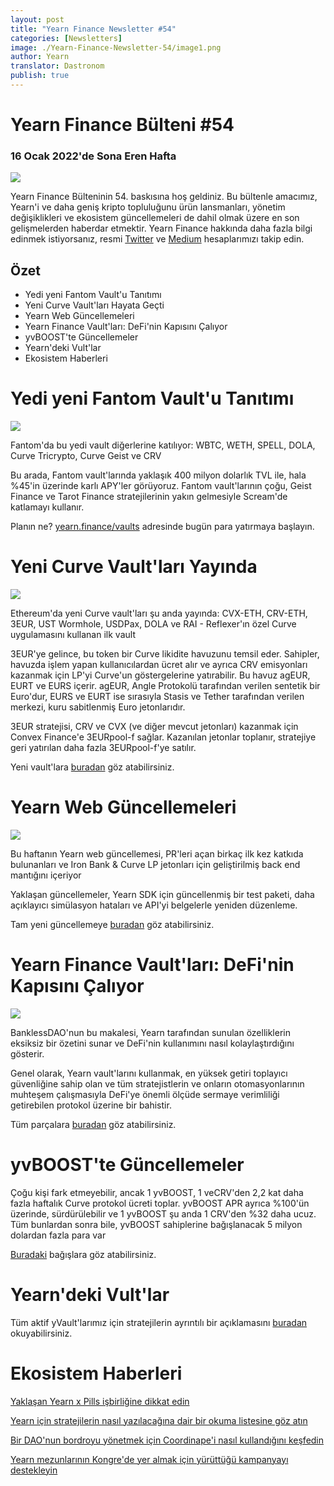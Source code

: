 ```yaml
---
layout: post
title: "Yearn Finance Newsletter #54"
categories: [Newsletters]
image: ./Yearn-Finance-Newsletter-54/image1.png
author: Yearn
translator: Dastronom
publish: true
---
```


# Yearn Finance Bülteni #54

### 16 Ocak 2022'de Sona Eren Hafta

![](image1.png)

Yearn Finance Bülteninin 54. baskısına hoş geldiniz. Bu bültenle amacımız, Yearn'i ve daha geniş kripto topluluğunu ürün lansmanları, yönetim değişiklikleri ve ekosistem güncellemeleri de dahil olmak üzere en son gelişmelerden haberdar etmektir. Yearn Finance hakkında daha fazla bilgi edinmek istiyorsanız, resmi [Twitter](https://twitter.com/iearnfinance) ve [Medium](https://medium.com/iearn) hesaplarımızı takip edin.

## Özet

- Yedi yeni Fantom Vault'u Tanıtımı
- Yeni Curve Vault'ları Hayata Geçti
- Yearn Web Güncellemeleri
- Yearn Finance Vault'ları: DeFi'nin Kapısını Çalıyor
- yvBOOST'te Güncellemeler
- Yearn'deki Vult'lar
- Ekosistem Haberleri

# Yedi yeni Fantom Vault'u Tanıtımı

![](image2.png)

Fantom'da bu yedi vault diğerlerine katılıyor: WBTC, WETH, SPELL, DOLA, Curve Tricrypto, Curve Geist ve CRV

Bu arada, Fantom vault'larında yaklaşık 400 milyon dolarlık TVL ile, hala %45'in üzerinde karlı APY'ler görüyoruz. Fantom vault'larının çoğu, Geist Finance ve Tarot Finance stratejilerinin yakın gelmesiyle Scream'de katlamayı kullanır.

Planın ne? [yearn.finance/vaults](https://yearn.finance/vaults) adresinde bugün para yatırmaya başlayın.

# Yeni Curve Vault'ları Yayında

![](image3.png)

Ethereum'da yeni Curve vault'ları şu anda yayında: CVX-ETH, CRV-ETH, 3EUR, UST Wormhole, USDPax, DOLA ve RAI - Reflexer'ın özel Curve uygulamasını kullanan ilk vault

3EUR'ye gelince, bu token bir Curve likidite havuzunu temsil eder. Sahipler, havuzda işlem yapan kullanıcılardan ücret alır ve ayrıca CRV emisyonları kazanmak için LP'yi Curve'un göstergelerine yatırabilir. Bu havuz agEUR, EURT ve EURS içerir. agEUR, Angle Protokolü tarafından verilen sentetik bir Euro'dur, EURS ve EURT ise sırasıyla Stasis ve Tether tarafından verilen merkezi, kuru sabitlenmiş Euro jetonlarıdır.

3EUR stratejisi, CRV ve CVX (ve diğer mevcut jetonları) kazanmak için Convex Finance'e 3EURpool-f sağlar. Kazanılan jetonlar toplanır, stratejiye geri yatırılan daha fazla 3EURpool-f'ye satılır.

Yeni vault'lara [buradan](https://yearn.finance/#/vaults) göz atabilirsiniz.

#  Yearn Web Güncellemeleri

![](image4.png)

Bu haftanın Yearn web güncellemesi, PR'leri açan birkaç ilk kez katkıda bulunanları ve Iron Bank & Curve LP jetonları için geliştirilmiş back end mantığını içeriyor

Yaklaşan güncellemeler, Yearn SDK için güncellenmiş bir test paketi, daha açıklayıcı simülasyon hataları ve API'yi belgelerle yeniden düzenleme.

Tam yeni güncellemeye [buradan](https://yearnweb.substack.com/p/yearn-web-engineering-update) göz atabilirsiniz.

# Yearn Finance Vault'ları: DeFi'nin Kapısını Çalıyor

![](image5.png)

BanklessDAO'nun bu makalesi, Yearn tarafından sunulan özelliklerin eksiksiz bir özetini sunar ve DeFi'nin kullanımını nasıl kolaylaştırdığını gösterir.

Genel olarak, Yearn vault'larını kullanmak, en yüksek getiri toplayıcı güvenliğine sahip olan ve tüm stratejistlerin ve onların otomasyonlarının muhteşem çalışmasıyla DeFi'ye önemli ölçüde sermaye verimliliği getirebilen protokol üzerine bir bahistir.

Tüm parçalara [buradan](https://medium.com/bankless-dao/yearn-finance-vaults-knockin-on-defi-s-door-f5e9f56f669a) göz atabilirsiniz.

# yvBOOST'te Güncellemeler

Çoğu kişi fark etmeyebilir, ancak 1 yvBOOST, 1 veCRV'den 2,2 kat daha fazla haftalık Curve protokol ücreti toplar. yvBOOST APR ayrıca %100'ün üzerinde, sürdürülebilir ve 1 yvBOOST şu anda 1 CRV'den %32 daha ucuz. Tüm bunlardan sonra bile, yvBOOST sahiplerine bağışlanacak 5 milyon dolardan fazla para var

[Buradaki](https://etherscan.io/address/0xdf270b48829e0f05211f3a33e5dc0a84f7247fbe) bağışlara göz atabilirsiniz.

# Yearn'deki Vult'lar

Tüm aktif yVault'larımız için stratejilerin ayrıntılı bir açıklamasını [buradan](https://medium.com/yearn-state-of-the-vaults/the-vaults-at-yearn-9237905ffed3) okuyabilirsiniz.

# Ekosistem Haberleri

[Yaklaşan Yearn x Pills işbirliğine dikkat edin](https://twitter.com/pillsuniverse/status/1478321675510763520)

[Yearn için stratejilerin nasıl yazılacağına dair bir okuma listesine göz atın](9https://twitter.com/sjkelleyjr/status/1481664381054177281)

[Bir DAO'nun bordroyu yönetmek için Coordinape'i nasıl kullandığını keşfedin](https://twitter.com/jkey_eth/status/1479642151730356226)

[Yearn mezunlarının Kongre'de yer almak için yürüttüğü kampanyayı destekleyin](https://twitter.com/mattdwest/status/1481083902580166656)

